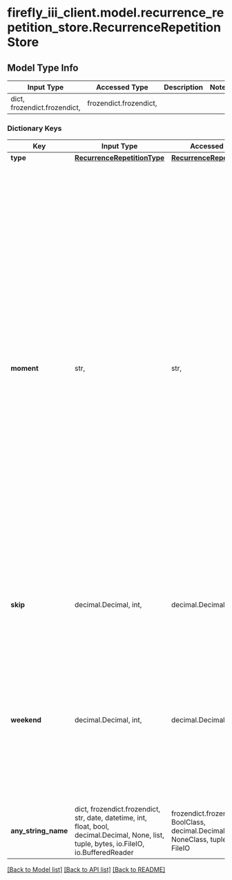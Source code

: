 # firefly_iii_client.model.recurrence_repetition_store.RecurrenceRepetitionStore

## Model Type Info
Input Type | Accessed Type | Description | Notes
------------ | ------------- | ------------- | -------------
dict, frozendict.frozendict,  | frozendict.frozendict,  |  | 

### Dictionary Keys
Key | Input Type | Accessed Type | Description | Notes
------------ | ------------- | ------------- | ------------- | -------------
**type** | [**RecurrenceRepetitionType**](RecurrenceRepetitionType.md) | [**RecurrenceRepetitionType**](RecurrenceRepetitionType.md) |  | 
**moment** | str,  | str,  | Information that defined the type of repetition. - For &#x27;daily&#x27;, this is empty. - For &#x27;weekly&#x27;, it is day of the week between 1 and 7 (Monday - Sunday). - For &#x27;ndom&#x27;, it is &#x27;1,2&#x27; or &#x27;4,5&#x27; or something else, where the first number is the week in the month, and the second number is the day in the week (between 1 and 7). &#x27;2,3&#x27; means: the 2nd Wednesday of the month - For &#x27;monthly&#x27; it is the day of the month (1 - 31) - For yearly, it is a full date, ie &#x27;2018-09-17&#x27;. The year you use does not matter.  | 
**skip** | decimal.Decimal, int,  | decimal.Decimal,  | How many occurrences to skip. 0 means skip nothing. 1 means every other. | [optional] value must be a 32 bit integer
**weekend** | decimal.Decimal, int,  | decimal.Decimal,  | How to respond when the recurring transaction falls in the weekend. Possible values: 1. Do nothing, just create it 2. Create no transaction. 3. Skip to the previous Friday. 4. Skip to the next Monday.  | [optional] value must be a 32 bit integer
**any_string_name** | dict, frozendict.frozendict, str, date, datetime, int, float, bool, decimal.Decimal, None, list, tuple, bytes, io.FileIO, io.BufferedReader | frozendict.frozendict, str, BoolClass, decimal.Decimal, NoneClass, tuple, bytes, FileIO | any string name can be used but the value must be the correct type | [optional]

[[Back to Model list]](../../README.md#documentation-for-models) [[Back to API list]](../../README.md#documentation-for-api-endpoints) [[Back to README]](../../README.md)

